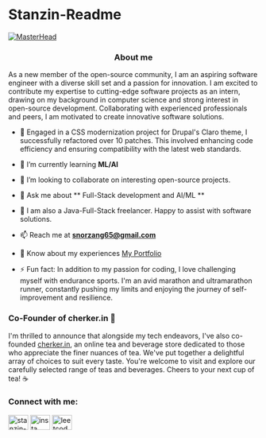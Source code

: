# Stanzin-Readme

[![MasterHead](https://developers.giphy.com/branch/master/static/api-512d36c09662682717108a38bbb5c57d.gif)](https://rishavchanda.io)

<h3 align="center" > About me  </h3>

As a new member of the open-source community, I am an aspiring software engineer with a diverse skill set and a passion for innovation. I am excited to contribute my expertise to cutting-edge software projects as an intern, drawing on my background in computer science and strong interest in open-source development. Collaborating with experienced professionals and peers, I am motivated to create innovative software solutions. </h3>

- 🔭 Engaged in a CSS modernization project for Drupal's Claro theme, I successfully refactored over 10 patches. This involved enhancing code efficiency and ensuring compatibility with the latest web standards.
  
- 🌱 I’m currently learning **ML/AI**

- 👯 I’m looking to collaborate on interesting open-source projects.

- 💬 Ask me about ** Full-Stack development and AI/ML **

- 🤝 I am also a Java-Full-Stack freelancer. Happy to assist with software solutions.

- 📫 Reach me at **snorzang65@gmail.com**

- 📄 Know about my experiences [My Portfolio](https://stanzin7.github.io/myPortfolio/)

- ⚡ Fun fact: In addition to my passion for coding, I love challenging myself with endurance sports. I'm an avid marathon and ultramarathon runner, constantly pushing my limits and enjoying the journey of self-improvement and resilience.

### Co-Founder of cherker.in :tea:
I'm thrilled to announce that alongside my tech endeavors, I've also co-founded [cherker.in](http://cherker.in), an online tea and beverage store dedicated to those who appreciate the finer nuances of tea. We've put together a delightful array of choices to suit every taste. You're welcome to visit and explore our carefully selected range of teas and beverages. Cheers to your next cup of tea! :coffee:



<h3 align="left">Connect with me:</h3>
<p align="left">
<a href="https://linkedin.com/in/stanzin-norzang" target="blank"><img align="center" src="https://raw.githubusercontent.com/rahuldkjain/github-profile-readme-generator/master/src/images/icons/Social/linked-in-alt.svg" alt="stanzin-norzang" height="30" width="40" /></a>
<a href="https://www.instagram.com/snorzang/" target="blank"><img align="center" src="https://raw.githubusercontent.com/rahuldkjain/github-profile-readme-generator/master/src/images/icons/Social/instagram.svg" alt="insta" height="30" width="40" /></a>
<a href="https://leetcode.com/Stanfordy7/" target="blank"><img align="center" src="https://cdn.jsdelivr.net/npm/simple-icons@3.1.0/icons/leetcode.svg" alt="leetcode" height="30" width="40" /></a>
</p>
